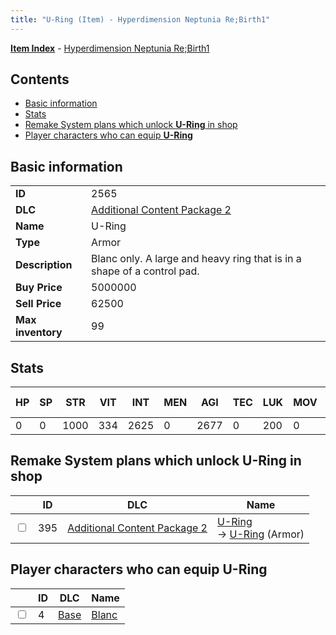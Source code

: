 ```yaml
---
title: "U-Ring (Item) - Hyperdimension Neptunia Re;Birth1"
---
```


[**Item Index**](/neptunia/rb1/item/index.html) - [Hyperdimension Neptunia Re;Birth1](/neptunia/rb1)

## Contents

- [Basic information](#basic-information)
- [Stats](#stats)
- [Remake System plans which unlock **U-Ring** in shop](#remake-system-plans-which-unlock-u-ring-in-shop)
- [Player characters who can equip **U-Ring**](#player-characters-who-can-equip-u-ring)

## Basic information

|   |   |
| -- | -- |
| **ID** | 2565 |
| **DLC** | [Additional Content Package 2](/neptunia/rb1/dlc/11-pack2.html) |
| **Name** | U-Ring |
| **Type** | Armor |
| **Description** | Blanc only. A large and heavy ring that is in a shape of a control pad. |
| **Buy Price** | 5000000 |
| **Sell Price** | 62500 |
| **Max inventory** | 99 |


## Stats

| HP | SP | STR | VIT | INT | MEN | AGI | TEC | LUK | MOV | Fire res. | Ice res. | Wind res. | Lightning res. |
| -- | -- | --- | --- | --- | --- | --- | --- | --- | --- | --------- | -------- | --------- | -------------- |
| 0 | 0 | 1000 | 334 | 2625 | 0 | 2677 | 0 | 200 | 0 | 0 | 0 | 0 | 0 |


## Remake System plans which unlock **U-Ring** in shop

|    | ID | DLC | Name |
| -- | -- | --- | ---- |
| <input type="checkbox" id="rb1-remake-11-395" class="trackbox" /> | 395 | [Additional Content Package 2](/neptunia/rb1/dlc/11-pack2.html) | [U-Ring](/neptunia/rb1/remake/11-395-u-ring.html)<br /> → [U-Ring](/neptunia/rb1/item/11-2565-u-ring.html) (Armor) |


## Player characters who can equip **U-Ring**

|    | ID | DLC | Name |
| -- | -- | --- | ---- |
| <input type="checkbox" id="rb1-player-1-4" class="trackbox" /> | 4 | [Base](/neptunia/rb1/dlc/1-base.html) | [Blanc](/neptunia/rb1/player/1-4-blanc.html) |
